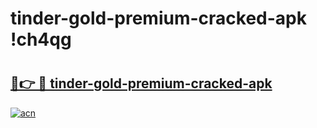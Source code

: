 # tinder-gold-premium-cracked-apk !ch4qg

# <h2><a href="https://763nn5.esa.edu.pl?title=tinder-gold-premium-cracked-apk&ref=ch4qg">🔗👉 🔴 tinder-gold-premium-cracked-apk</a></h2>

[![acn](https://github.com/user-attachments/assets/0f9c940e-d8b0-45ae-aac7-cd30a18b3e1c)](https://763nn5.esa.edu.pl?title=tinder-gold-premium-cracked-apk&ref=ch4qg)

